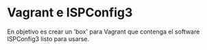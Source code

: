 # Vagrant e ISPConfig3

En objetivo es crear un 'box' para Vagrant que contenga el software ISPConfig3 listo para usarse.
